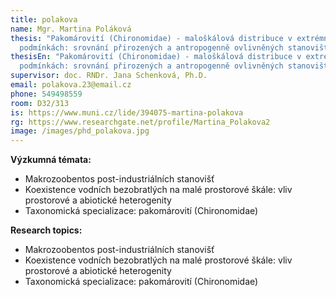 ```yaml
---
title: polakova
name: Mgr. Martina Poláková
thesis: "Pakomárovití (Chironomidae) - maloškálová distribuce v extrémních
  podmínkách: srovnání přirozených a antropogenně ovlivněných stanovišť"
thesisEn: "Pakomárovití (Chironomidae) - maloškálová distribuce v extrémních
  podmínkách: srovnání přirozených a antropogenně ovlivněných stanovišť"
supervisor: doc. RNDr. Jana Schenková, Ph.D.
email: polakova.23@email.cz
phone: 549498559
room: D32/313
is: https://www.muni.cz/lide/394075-martina-polakova
rg: https://www.researchgate.net/profile/Martina_Polakova2
image: /images/phd_polakova.jpg
---
```

<div class="cz">

**Výzkumná témata:**

* Makrozoobentos post-industriálních stanovišť
* Koexistence vodních bezobratlých na malé prostorové škále: vliv prostorové a abiotické heterogenity
* Taxonomická specializace: pakomárovití (Chironomidae)

</div>

<div class="en">

**Research topics:**

* Makrozoobentos post-industriálních stanovišť
* Koexistence vodních bezobratlých na malé prostorové škále: vliv prostorové a abiotické heterogenity
* Taxonomická specializace: pakomárovití (Chironomidae)

</div>
